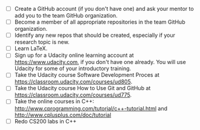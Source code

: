 - [ ] Create a GitHub account (if you don't have one) and ask your mentor to add you to the team GitHub organization.
- [ ] Become a member of all appropriate repositories in the team GitHub organization.
- [ ] Identify any new repos that should be created, especially if your research topic is new.
- [ ] Learn LaTeX.
- [ ] Sign up for a Udacity online learning account at https://www.udacity.com, if you don't have one already.  You will use Udacity for some of your introductory training.
- [ ] Take the Udacity course Software Development Proces at https://classroom.udacity.com/courses/ud805.
- [ ] Take the Udacity course How to Use Git and GitHub at https://classroom.udacity.com/courses/ud775.
- [ ] Take the online courses in C++: http://www.cprogramming.com/tutorial/c++-tutorial.html and http://www.cplusplus.com/doc/tutorial
- [ ] Redo CS200 labs in C++
